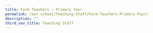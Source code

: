 ```yaml
---
title: Form Teachers – Primary Four
permalink: /our-school/Teaching-Staff/Form-Teachers-Primary-Four/
description: ""
third_nav_title: Teaching Staff
---
```

